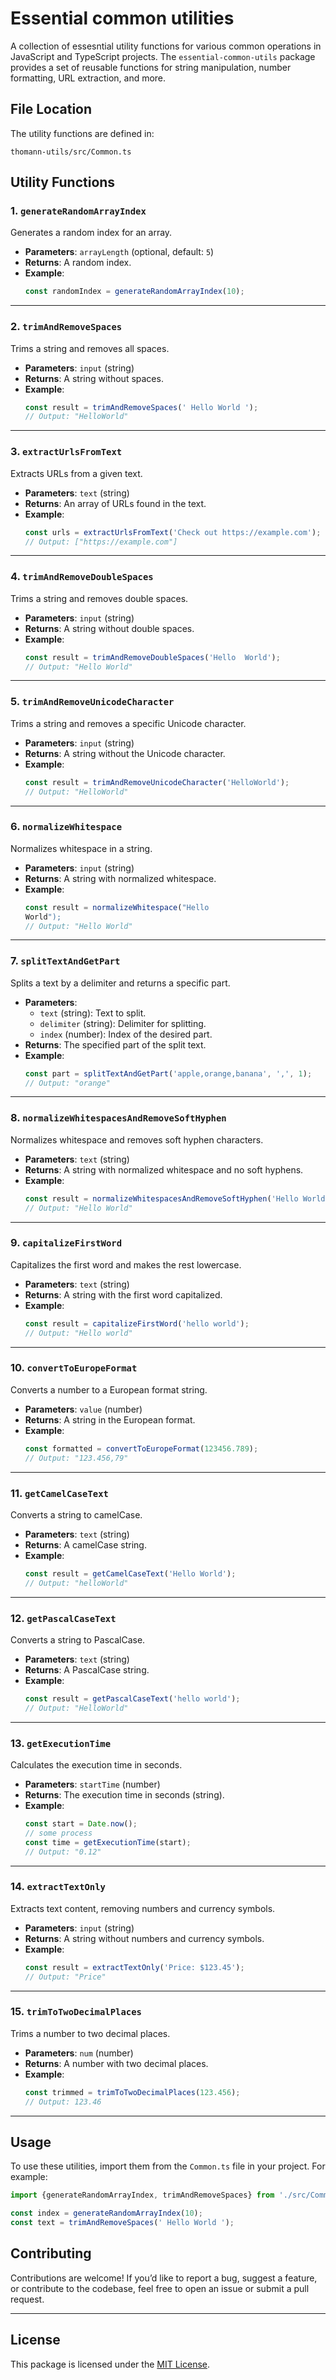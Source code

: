 # Essential common utilities

A collection of essesntial utility functions for various common operations in JavaScript and TypeScript projects. The `essential-common-utils` package provides a set of reusable functions for string manipulation, number formatting, URL extraction, and more.

## File Location

The utility functions are defined in:

```
thomann-utils/src/Common.ts
```

## Utility Functions

### 1. `generateRandomArrayIndex`

Generates a random index for an array.

-   **Parameters**: `arrayLength` (optional, default: `5`)
-   **Returns**: A random index.
-   **Example**:
    ```typescript
    const randomIndex = generateRandomArrayIndex(10);
    ```

---

### 2. `trimAndRemoveSpaces`

Trims a string and removes all spaces.

-   **Parameters**: `input` (string)
-   **Returns**: A string without spaces.
-   **Example**:
    ```typescript
    const result = trimAndRemoveSpaces(' Hello World ');
    // Output: "HelloWorld"
    ```

---

### 3. `extractUrlsFromText`

Extracts URLs from a given text.

-   **Parameters**: `text` (string)
-   **Returns**: An array of URLs found in the text.
-   **Example**:
    ```typescript
    const urls = extractUrlsFromText('Check out https://example.com');
    // Output: ["https://example.com"]
    ```

---

### 4. `trimAndRemoveDoubleSpaces`

Trims a string and removes double spaces.

-   **Parameters**: `input` (string)
-   **Returns**: A string without double spaces.
-   **Example**:
    ```typescript
    const result = trimAndRemoveDoubleSpaces('Hello  World');
    // Output: "Hello World"
    ```

---

### 5. `trimAndRemoveUnicodeCharacter`

Trims a string and removes a specific Unicode character.

-   **Parameters**: `input` (string)
-   **Returns**: A string without the Unicode character.
-   **Example**:
    ```typescript
    const result = trimAndRemoveUnicodeCharacter('Hello­World');
    // Output: "HelloWorld"
    ```

---

### 6. `normalizeWhitespace`

Normalizes whitespace in a string.

-   **Parameters**: `input` (string)
-   **Returns**: A string with normalized whitespace.
-   **Example**:
    ```typescript
    const result = normalizeWhitespace("Hello
    World");
    // Output: "Hello World"
    ```

---

### 7. `splitTextAndGetPart`

Splits a text by a delimiter and returns a specific part.

-   **Parameters**:
    -   `text` (string): Text to split.
    -   `delimiter` (string): Delimiter for splitting.
    -   `index` (number): Index of the desired part.
-   **Returns**: The specified part of the split text.
-   **Example**:
    ```typescript
    const part = splitTextAndGetPart('apple,orange,banana', ',', 1);
    // Output: "orange"
    ```

---

### 8. `normalizeWhitespacesAndRemoveSoftHyphen`

Normalizes whitespace and removes soft hyphen characters.

-   **Parameters**: `text` (string)
-   **Returns**: A string with normalized whitespace and no soft hyphens.
-   **Example**:
    ```typescript
    const result = normalizeWhitespacesAndRemoveSoftHyphen('Hello ­World');
    // Output: "Hello World"
    ```

---

### 9. `capitalizeFirstWord`

Capitalizes the first word and makes the rest lowercase.

-   **Parameters**: `text` (string)
-   **Returns**: A string with the first word capitalized.
-   **Example**:
    ```typescript
    const result = capitalizeFirstWord('hello world');
    // Output: "Hello world"
    ```

---

### 10. `convertToEuropeFormat`

Converts a number to a European format string.

-   **Parameters**: `value` (number)
-   **Returns**: A string in the European format.
-   **Example**:
    ```typescript
    const formatted = convertToEuropeFormat(123456.789);
    // Output: "123.456,79"
    ```

---

### 11. `getCamelCaseText`

Converts a string to camelCase.

-   **Parameters**: `text` (string)
-   **Returns**: A camelCase string.
-   **Example**:
    ```typescript
    const result = getCamelCaseText('Hello World');
    // Output: "helloWorld"
    ```

---

### 12. `getPascalCaseText`

Converts a string to PascalCase.

-   **Parameters**: `text` (string)
-   **Returns**: A PascalCase string.
-   **Example**:
    ```typescript
    const result = getPascalCaseText('hello world');
    // Output: "HelloWorld"
    ```

---

### 13. `getExecutionTime`

Calculates the execution time in seconds.

-   **Parameters**: `startTime` (number)
-   **Returns**: The execution time in seconds (string).
-   **Example**:
    ```typescript
    const start = Date.now();
    // some process
    const time = getExecutionTime(start);
    // Output: "0.12"
    ```

---

### 14. `extractTextOnly`

Extracts text content, removing numbers and currency symbols.

-   **Parameters**: `input` (string)
-   **Returns**: A string without numbers and currency symbols.
-   **Example**:
    ```typescript
    const result = extractTextOnly('Price: $123.45');
    // Output: "Price"
    ```

---

### 15. `trimToTwoDecimalPlaces`

Trims a number to two decimal places.

-   **Parameters**: `num` (number)
-   **Returns**: A number with two decimal places.
-   **Example**:
    ```typescript
    const trimmed = trimToTwoDecimalPlaces(123.456);
    // Output: 123.46
    ```

---

## Usage

To use these utilities, import them from the `Common.ts` file in your project. For example:

```typescript
import {generateRandomArrayIndex, trimAndRemoveSpaces} from './src/Common';

const index = generateRandomArrayIndex(10);
const text = trimAndRemoveSpaces(' Hello World ');
```

## **Contributing**

Contributions are welcome! If you’d like to report a bug, suggest a feature, or contribute to the codebase, feel free to open an issue or submit a pull request.

---

## **License**

This package is licensed under the [MIT License](LICENSE).
